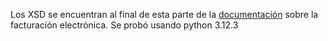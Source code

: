Los XSD se encuentran al final de esta parte de la [documentación](https://dgii.gov.do/cicloContribuyente/facturacion/comprobantesFiscalesElectronicosE-CF/Paginas/documentacionSobreE-CF.aspx) sobre la facturación electrónica.
Se probó usando python 3.12.3
